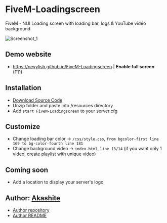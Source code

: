 # FiveM-Loadingscreen
FiveM - NUI Loading screen with loading bar, logs & YouTube vidéo background

![Screenshot_1](https://user-images.githubusercontent.com/36775882/124135094-c6741780-da83-11eb-903a-9af01ba24cd7.png)

## Demo website
- https://nevylish.github.io/FiveM-Loadingscreen | <b>Enable full screen</b> (F11)

## Installation
- [Download Source Code](https://github.com/Nevylish/FiveM-Loadingscreen/archive/refs/heads/master.zip)
- Unzip folder and paste into /resources directory
- Add `start FiveM-Loadingscreen` to your server.cfg

## Customize
- Change loading bar color -> `/css/style.css`, `from bgcolor-first line 169 to bg-color-fourth line 181`
- Change background video -> `index.html`, `line 13/14` (if you want only 1 video, create playlist with unique video) 

## Coming soon
- Add a location to display your server's logo

## Author: [Akashite](https://github.com/Akashite)
- [Author repository](https://github.com/Akashite/LoadingscreenAk)
- [Author README](https://github.com/Akashite/LoadingscreenAk/blob/master/README.md)
